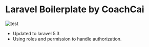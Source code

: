 # Laravel Boilerplate by CoachCai
![test](https://travis-ci.org/ronaldoooo/laravel-boilerplate.svg?branch=develop)

- Updated to laravel 5.3
- Using roles and permission to handle authorization.